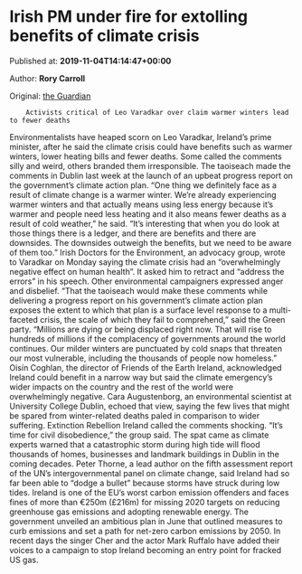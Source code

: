 
# Irish PM under fire for extolling benefits of climate crisis

Published at: **2019-11-04T14:14:47+00:00**

Author: **Rory Carroll**

Original: [the Guardian](https://www.theguardian.com/world/2019/nov/04/irish-pm-leo-varadkar-under-fire-for-extolling-benefits-of-climate-crisis)


        Activists critical of Leo Varadkar over claim warmer winters lead to fewer deaths
      
Environmentalists have heaped scorn on Leo Varadkar, Ireland’s prime minister, after he said the climate crisis could have benefits such as warmer winters, lower heating bills and fewer deaths.
Some called the comments silly and weird, others branded them irresponsible.
The taoiseach made the comments in Dublin last week at the launch of an upbeat progress report on the government’s climate action plan.
“One thing we definitely face as a result of climate change is a warmer winter. We’re already experiencing warmer winters and that actually means using less energy because it’s warmer and people need less heating and it also means fewer deaths as a result of cold weather,” he said.
“It’s interesting that when you do look at those things there is a ledger, and there are benefits and there are downsides. The downsides outweigh the benefits, but we need to be aware of them too.”
Irish Doctors for the Environment, an advocacy group, wrote to Varadkar on Monday saying the climate crisis had an “overwhelmingly negative effect on human health”. It asked him to retract and “address the errors” in his speech.
Other environmental campaigners expressed anger and disbelief.
“That the taoiseach would make these comments while delivering a progress report on his government’s climate action plan exposes the extent to which that plan is a surface level response to a multi-faceted crisis, the scale of which they fail to comprehend,” said the Green party.
“Millions are dying or being displaced right now. That will rise to hundreds of millions if the complacency of governments around the world continues. Our milder winters are punctuated by cold snaps that threaten our most vulnerable, including the thousands of people now homeless.”
Oisín Coghlan, the director of Friends of the Earth Ireland, acknowledged Ireland could benefit in a narrow way but said the climate emergency’s wider impacts on the country and the rest of the world were overwhelmingly negative.
Cara Augustenborg, an environmental scientist at University College Dublin, echoed that view, saying the few lives that might be spared from winter-related deaths paled in comparison to wider suffering.
Extinction Rebellion Ireland called the comments shocking. “It’s time for civil disobedience,” the group said.
The spat came as climate experts warned that a catastrophic storm during high tide will flood thousands of homes, businesses and landmark buildings in Dublin in the coming decades.
Peter Thorne, a lead author on the fifth assessment report of the UN’s intergovernmental panel on climate change, said Ireland had so far been able to “dodge a bullet” because storms have struck during low tides.
Ireland is one of the EU’s worst carbon emission offenders and faces fines of more than €250m (£216m) for missing 2020 targets on reducing greenhouse gas emissions and adopting renewable energy.
The government unveiled an ambitious plan in June that outlined measures to curb emissions and set a path for net-zero carbon emissions by 2050.
In recent days the singer Cher and the actor Mark Ruffalo have added their voices to a campaign to stop Ireland becoming an entry point for fracked US gas.
